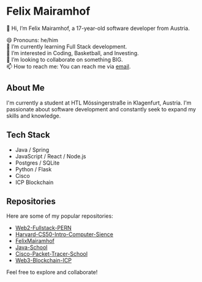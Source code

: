 # Felix Mairamhof

👋 Hi, I’m Felix Mairamhof, a 17-year-old software developer from Austria.

😄 Pronouns: he/him  
🌱 I’m currently learning Full Stack development.  
👀 I’m interested in Coding, Basketball, and Investing.  
💞️ I’m looking to collaborate on something BIG.  
📫 How to reach me: You can reach me via [email](mailto:feberg.k@gmail.com). 

## About Me
I'm currently a student at HTL Mössingerstraße in Klagenfurt, Austria. I'm passionate about software development and constantly seek to expand my skills and knowledge.

## Tech Stack
- Java / Spring
- JavaScript / React / Node.js
- Postgres / SQLite
- Python / Flask
- Cisco
- ICP Blockchain

## Repositories
Here are some of my popular repositories:

- [Web2-Fullstack-PERN](https://github.com/FelixMairamhof/Web2-Fullstack-PERN)
- [Harvard-CS50-Intro-Computer-Sience](https://github.com/FelixMairamhof/Harvard-CS50-Intro-Computer-Sience)
- [FelixMairamhof](https://github.com/FelixMairamhof/FelixMairamhof)
- [Java-School](https://github.com/FelixMairamhof/Java-School)
- [Cisco-Packet-Tracer-School](https://github.com/FelixMairamhof/Cisco-Packet-Tracer-School)
- [Web3-Blockchain-ICP](https://github.com/FelixMairamhof/Web3-Blockchain-ICP)

Feel free to explore and collaborate!

